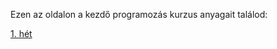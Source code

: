 Ezen az oldalon a kezdő programozás kurzus anyagait találod:

[1. hét](https://tukorama.github.io/kezdo-progkurzus/1-het) 